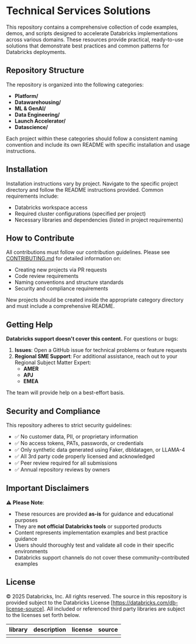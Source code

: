 # Technical Services Solutions

This repository contains a comprehensive collection of code examples, demos, and scripts designed to accelerate Databricks implementations across various domains. These resources provide practical, ready-to-use solutions that demonstrate best practices and common patterns for Databricks deployments.

## Repository Structure

The repository is organized into the following categories:

- **Platform/**
- **Datawarehousing/**
- **ML & GenAI/**
- **Data Engineering/**
- **Launch Accelerator/**
- **Datascience/**

Each project within these categories should follow a consistent naming convention and include its own README with specific installation and usage instructions.

## Installation

Installation instructions vary by project. Navigate to the specific project directory and follow the README instructions provided. Common requirements include:

- Databricks workspace access
- Required cluster configurations (specified per project)
- Necessary libraries and dependencies (listed in project requirements)

## How to Contribute

All contributions must follow our contribution guidelines. Please see [CONTRIBUTING.md](CONTRIBUTING.md) for detailed information on:

- Creating new projects via PR requests
- Code review requirements
- Naming conventions and structure standards
- Security and compliance requirements

New projects should be created inside the appropriate category directory and must include a comprehensive README.

## Getting Help

**Databricks support doesn't cover this content.** For questions or bugs:

1. **Issues**: Open a GitHub issue for technical problems or feature requests
2. **Regional SME Support**: For additional assistance, reach out to your Regional Subject Matter Expert:
   - **AMER**
   - **APJ**
   - **EMEA**

The team will provide help on a best-effort basis.

## Security and Compliance

This repository adheres to strict security guidelines:

- ✅ No customer data, PII, or proprietary information
- ✅ No access tokens, PATs, passwords, or credentials
- ✅ Only synthetic data generated using Faker, dbldatagen, or LLAMA-4
- ✅ All 3rd party code properly licensed and acknowledged
- ✅ Peer review required for all submissions
- ✅ Annual repository reviews by owners

## Important Disclaimers

⚠️ **Please Note**: 
- These resources are provided **as-is** for guidance and educational purposes
- They are **not official Databricks tools** or supported products
- Content represents implementation examples and best practice guidance
- Users should thoroughly test and validate all code in their specific environments
- Databricks support channels do not cover these community-contributed examples

## License

&copy; 2025 Databricks, Inc. All rights reserved. The source in this repository is provided subject to the Databricks License [https://databricks.com/db-license-source]. 
All included or referenced third party libraries are subject to the licenses set forth below.

| library | description | license | source |
|---------|-------------|---------|--------|
| | | | |
